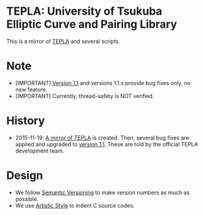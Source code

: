 # TEPLA: University of Tsukuba Elliptic Curve and Pairing Library

This is a mirror of [TEPLA](http://www.cipher.risk.tsukuba.ac.jp/tepla/) and several scripts.

# Note

- [IMPORTANT] [Version 1.1](https://github.com/tell/tepla/releases/tag/v1.1) and versions 1.1.x provide bug fixes only, no new feature.
- [IMPORTANT] Currently, thread-safety is NOT verified.

# History

- 2015-11-19: [A mirror of TEPLA](https://github.com/tell/tepla/releases/tag/v1.0) is created. Then, several bug fixes are applied and upgraded to [version 1.1](https://github.com/tell/tepla/releases/tag/v1.1). These are told by the official TEPLA development team.

# Design

- We follow [Semantic Versioning](http://semver.org/) to make version numbers as much as possible.
- We use [Artistic Style](http://astyle.sourceforge.net/) to indent C source codes.
